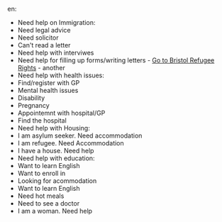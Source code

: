 en: 
  - Need help on Immigration:
   - Need legal advice
   - Need solicitor
   - Can't read a letter
   - Need help with interviwes 
   - Need help for filling up forms/writing letters
    - [Go to Bristol Refugee Rights](http://www.bristolrefugeerights.org/)
    - another
  - Need help with health issues:
   - Find/register with GP
   - Mental health issues
   - Disability
   - Pregnancy
   - Appointemnt with hospital/GP
   - Find the hospital
  - Need help with Housing:
   - I am asylum seeker. Need accommodation
   - I am refugee. Need Accommodation
   - I have a house. Need help
  - Need help with education:
   - Want to learn English 
   - Want to enroll in 
  - Looking for acommodation 
  - Want to learn English
  - Need hot meals
  - Need to see a doctor
  - I am a woman. Need help
